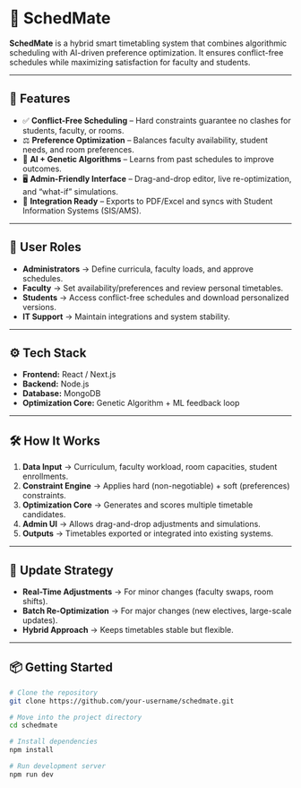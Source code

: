 # 📅 SchedMate

**SchedMate** is a hybrid smart timetabling system that combines algorithmic scheduling with AI-driven preference optimization. It ensures conflict-free schedules while maximizing satisfaction for faculty and students.

---

## 🚀 Features
- ✅ **Conflict-Free Scheduling** – Hard constraints guarantee no clashes for students, faculty, or rooms.  
- ⚖️ **Preference Optimization** – Balances faculty availability, student needs, and room preferences.  
- 🧠 **AI + Genetic Algorithms** – Learns from past schedules to improve outcomes.  
- 🖥️ **Admin-Friendly Interface** – Drag-and-drop editor, live re-optimization, and “what-if” simulations.  
- 🔗 **Integration Ready** – Exports to PDF/Excel and syncs with Student Information Systems (SIS/AMS).  

---

## 👥 User Roles
- **Administrators** → Define curricula, faculty loads, and approve schedules.  
- **Faculty** → Set availability/preferences and review personal timetables.  
- **Students** → Access conflict-free schedules and download personalized versions.  
- **IT Support** → Maintain integrations and system stability.  

---

## ⚙️ Tech Stack
- **Frontend:** React / Next.js  
- **Backend:** Node.js  
- **Database:** MongoDB  
- **Optimization Core:** Genetic Algorithm + ML feedback loop  

---

## 🛠️ How It Works
1. **Data Input** → Curriculum, faculty workload, room capacities, student enrollments.  
2. **Constraint Engine** → Applies hard (non-negotiable) + soft (preferences) constraints.  
3. **Optimization Core** → Generates and scores multiple timetable candidates.  
4. **Admin UI** → Allows drag-and-drop adjustments and simulations.  
5. **Outputs** → Timetables exported or integrated into existing systems.  

---

## 🔄 Update Strategy
- **Real-Time Adjustments** → For minor changes (faculty swaps, room shifts).  
- **Batch Re-Optimization** → For major changes (new electives, large-scale updates).  
- **Hybrid Approach** → Keeps timetables stable but flexible.  

---

## 📦 Getting Started
```bash
# Clone the repository
git clone https://github.com/your-username/schedmate.git

# Move into the project directory
cd schedmate

# Install dependencies
npm install

# Run development server
npm run dev
